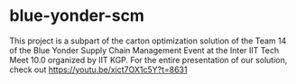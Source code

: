 # blue-yonder-scm

This project is a subpart of the carton optimization solution of the Team 14 of the Blue Yonder Supply Chain Management Event at the Inter IIT Tech Meet 10.0 organized by IIT KGP. For the entire presentation of our solution, check out https://youtu.be/xict7OX1c5Y?t=8631
